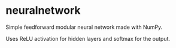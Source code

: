 # neuralnetwork

Simple feedforward modular neural network made with NumPy. 

Uses ReLU activation for hidden layers and softmax for the output. 
